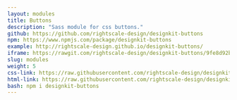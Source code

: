 ```yaml
---
layout: modules
title: Buttons
description: "Sass module for css buttons."
github: https://github.com/rightscale-design/designkit-buttons
npm: https://www.npmjs.com/package/designkit-buttons
example: http://rightscale-design.github.io/designkit-buttons/
iframe: https://rawgit.com/rightscale-design/designkit-buttons/9fe8d92bb97971c512a58169bc26531a989b0c62/index.html
slug: modules
weight: 5
css-link: https://raw.githubusercontent.com/rightscale-design/designkit-buttons/master/src/_designkit-buttons.scss
html-link: https://raw.githubusercontent.com/rightscale-design/designkit-buttons/master/index.html
bash: npm i designkit-buttons
---
```

